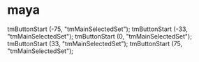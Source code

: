 # maya
tmButtonStart (-75, "tmMainSelectedSet"); 
tmButtonStart (-33, "tmMainSelectedSet");
tmButtonStart (0, "tmMainSelectedSet");
tmButtonStart (33, "tmMainSelectedSet");
tmButtonStart (75, "tmMainSelectedSet");
